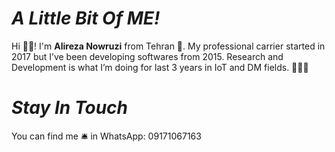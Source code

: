 # *A Little Bit Of ME!*

Hi ✋🏻! I'm **Alireza Nowruzi** from Tehran 📍. My professional carrier started in 2017 but I’ve been developing softwares from 2015. Research and Development is what I’m doing for last 3 years in IoT and DM fields. 👨🏻‍💻


# *Stay In Touch*

You can find me 🛎 in WhatsApp: 09171067163
